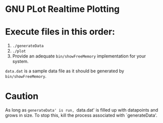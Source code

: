 # GNU PLot Realtime Plotting


# Execute files in this order:

1. `./generateData`
2. `./plot`
3. Provide an adequate `bin/showFreeMemory` implementation for your system.

`data.dat` is a sample data file as it should be generated by `bin/showFreeMemory`.

# Caution

As long as `generateData' is run, `data.dat' is filled up with datapoints
and grows in size. To stop this, kill the process associated with
`generateData'.
